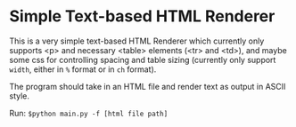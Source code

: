 # Simple Text-based HTML Renderer

This is a very simple text-based HTML Renderer which currently only supports \<p\> and necessary \<table\> elements (\<tr\> and \<td\>), and maybe some css for controlling spacing and table sizing (currently only support `width`, either in `%` format or in `ch` format).

The program should take in an HTML file and render text as output in ASCII style.

Run:  `$python main.py -f [html file path]`
